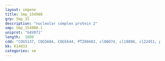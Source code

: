 ```yaml
---
layout: smgene
title: Smp_154980
grp: Smp_15
description: "nucleolar complex protein 2"
smp: Smp_154980.1
uniprot: "G4V871"
length:  1809
cdd: "COG5137, COG5604, COG5644, PTZ00482, cl00074, cl19898, cl22451, pfam03715, pfam09073, pfam15511"
kk: K14833
categories: sm
---
```

